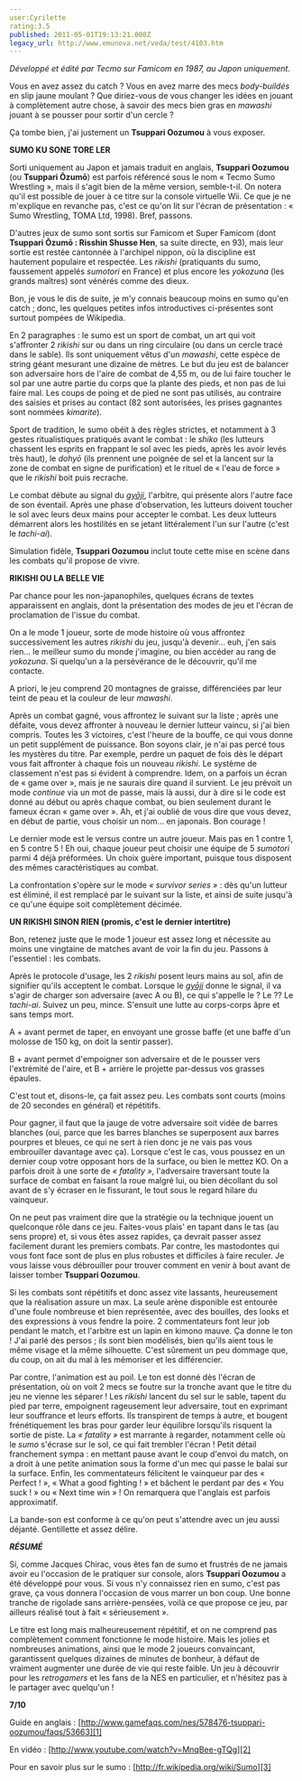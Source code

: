 ```yaml
---
user:Cyrilette
rating:3.5
published: 2011-05-01T19:13:21.000Z
legacy_url: http://www.emunova.net/veda/test/4103.htm
---
```

_Développé et édité par Tecmo sur Famicom en 1987, au Japon uniquement._  

  

Vous en avez assez du catch ? Vous en avez marre des mecs _body-buildés_ en slip jaune moulant ? Que diriez-vous de vous changer les idées en jouant à complètement autre chose, à savoir des mecs bien gras en _mawashi_ jouant à se pousser pour sortir d'un cercle ?  

Ça tombe bien, j'ai justement un **Tsuppari Oozumou** à vous exposer.  

  

**SUMO KU SONE TORE LER**  

Sorti uniquement au Japon et jamais traduit en anglais, **Tsuppari Oozumou** (ou **Tsuppari Ōzumō**) est parfois référencé sous le nom « Tecmo Sumo Wrestling », mais il s'agit bien de la même version, semble-t-il. On notera qu'il est possible de jouer à ce titre sur la console virtuelle Wii. Ce que je ne m'explique en revanche pas, c'est ce qu'on lit sur l'écran de présentation : « Sumo Wrestling, TOMA Ltd, 1998). Bref, passons.  

D'autres jeux de sumo sont sortis sur Famicom et Super Famicom (dont **Tsuppari Ōzumō : Risshin Shusse Hen**, sa suite directe, en 93), mais leur sortie est restée cantonnée à l'archipel nippon, où la discipline est hautement populaire et respectée. Les _rikishi_ (pratiquants du sumo, faussement appelés _sumotori_ en France) et plus encore les _yokozuna_ (les grands maîtres) sont vénérés comme des dieux.  

Bon, je vous le dis de suite, je m'y connais beaucoup moins en sumo qu'en catch ; donc, les quelques petites infos introductives ci-présentes sont surtout pompées de Wikipedia.  

  

En 2 paragraphes : le sumo est un sport de combat, un art qui voit s'affronter 2 _rikishi_ sur ou dans un ring circulaire (ou dans un cercle tracé dans le sable). Ils sont uniquement vêtus d'un _mawashi_, cette espèce de string géant mesurant une dizaine de mètres. Le but du jeu est de balancer son adversaire hors de l'aire de combat de 4,55 m, ou de lui faire toucher le sol par une autre partie du corps que la plante des pieds, et non pas de lui faire mal. Les coups de poing et de pied ne sont pas utilisés, au contraire des saisies et prises au contact (82 sont autorisées, les prises gagnantes sont nommées _kimarite_).  

Sport de tradition, le sumo obéit à des règles strictes, et notamment à 3 gestes ritualistiques pratiqués avant le combat : le _shiko_ (les lutteurs chassent les esprits en frappant le sol avec les pieds, après les avoir levés très haut), le _dohyō_ (ils prennent une poignée de sel et la lancent sur la zone de combat en signe de purification) et le rituel de « l'eau de force » que le _rikishi_ boit puis recrache.  

Le combat débute au signal du _[gyōji][0]_, l'arbitre, qui présente alors l'autre face de son éventail. Après une phase d'observation, les lutteurs doivent toucher le sol avec leurs deux mains pour accepter le combat. Les deux lutteurs démarrent alors les hostilités en se jetant littéralement l'un sur l'autre (c'est le _tachi-ai_).  

  

Simulation fidèle, **Tsuppari Oozumou** inclut toute cette mise en scène dans les combats qu'il propose de vivre.  

  

**RIKISHI OU LA BELLE VIE**  

Par chance pour les non-japanophiles, quelques écrans de textes apparaissent en anglais, dont la présentation des modes de jeu et l'écran de proclamation de l'issue du combat.  

  

On a le mode 1 joueur, sorte de mode histoire où vous affrontez successivement les autres _rikishi_ du jeu, jusqu'à devenir... euh, j'en sais rien... le meilleur sumo du monde j'imagine, ou bien accéder au rang de _yokozuna_. Si quelqu'un a la persévérance de le découvrir, qu'il me contacte.  

A priori, le jeu comprend 20 montagnes de graisse, différenciées par leur teint de peau et la couleur de leur _mawashi_.  

Après un combat gagné, vous affrontez le suivant sur la liste ; après une défaite, vous devez affronter à nouveau le dernier lutteur vaincu, si j'ai bien compris. Toutes les 3 victoires, c'est l'heure de la bouffe, ce qui vous donne un petit supplément de puissance. Bon soyons clair, je n'ai pas percé tous les mystères du titre. Par exemple, perdre un paquet de fois dès le départ vous fait affronter à chaque fois un nouveau _rikishi_. Le système de classement n'est pas si évident à comprendre. Idem, on a parfois un écran de « game over », mais je ne saurais dire quand il survient. Le jeu prévoit un mode _continue_ via un mot de passe, mais là aussi, dur à dire si le code est donné au début ou après chaque combat, ou bien seulement durant le fameux écran « game over ». Ah, et j'ai oublié de vous dire que vous devez, en début de partie, vous choisir un nom... en japonais. Bon courage !  

  

Le dernier mode est le versus contre un autre joueur. Mais pas en 1 contre 1, en 5 contre 5 ! Eh oui, chaque joueur peut choisir une équipe de 5 _sumotori_ parmi 4 déjà préformées. Un choix guère important, puisque tous disposent des mêmes caractéristiques au combat.  

La confrontation s'opère sur le mode _« survivor series »_ : dès qu'un lutteur est éliminé, il est remplacé par le suivant sur la liste, et ainsi de suite jusqu'à ce qu'une équipe soit complètement décimée.  

  

**UN RIKISHI SINON RIEN (promis, c'est le dernier intertitre)**  

Bon, retenez juste que le mode 1 joueur est assez long et nécessite au moins une vingtaine de matches avant de voir la fin du jeu. Passons à l'essentiel : les combats.  

  

Après le protocole d'usage, les 2 _rikishi_ posent leurs mains au sol, afin de signifier qu'ils acceptent le combat. Lorsque le _[gyōji][0]_ donne le signal, il va s'agir de charger son adversaire (avec A ou B), ce qui s'appelle le ? Le ?? Le _tachi-ai_. Suivez un peu, mince. S'ensuit une lutte au corps-corps âpre et sans temps mort.  

A + avant permet de taper, en envoyant une grosse baffe (et une baffe d'un molosse de 150 kg, on doit la sentir passer).  

B + avant permet d'empoigner son adversaire et de le pousser vers l'extrémité de l'aire, et B + arrière le projette par-dessus vos grasses épaules.  

C'est tout et, disons-le, ça fait assez peu. Les combats sont courts (moins de 20 secondes en général) et répétitifs.  

Pour gagner, il faut que la jauge de votre adversaire soit vidée de barres blanches (oui, parce que les barres blanches se superposent aux barres pourpres et bleues, ce qui ne sert à rien donc je ne vais pas vous embrouiller davantage avec ça). Lorsque c'est le cas, vous poussez en un dernier coup votre opposant hors de la surface, ou bien le mettez KO. On a parfois droit à une sorte de _« fatality »_, l'adversaire traversant toute la surface de combat en faisant la roue malgré lui, ou bien décollant du sol avant de s'y écraser en le fissurant, le tout sous le regard hilare du vainqueur.  

On ne peut pas vraiment dire que la stratégie ou la technique jouent un quelconque rôle dans ce jeu. Faites-vous plais' en tapant dans le tas (au sens propre) et, si vous êtes assez rapides, ça devrait passer assez facilement durant les premiers combats. Par contre, les mastodontes qui vous font face sont de plus en plus robustes et difficiles à faire reculer. Je vous laisse vous débrouiller pour trouver comment en venir à bout avant de laisser tomber **Tsuppari Oozumou**.  

   

Si les combats sont répétitifs et donc assez vite lassants, heureusement que la réalisation assure un max. La seule arène disponible est entourée d'une foule nombreuse et bien représentée, avec des bouilles, des looks et des expressions à vous fendre la poire. 2 commentateurs font leur job pendant le match, et l'arbitre est un lapin en kimono mauve. Ça donne le ton ! J'ai parlé des persos ; ils sont bien modélisés, bien qu'ils aient tous le même visage et la même silhouette. C'est sûrement un peu dommage que, du coup, on ait du mal à les mémoriser et les différencier.  

Par contre, l'animation est au poil. Le ton est donné dès l'écran de présentation, où on voit 2 mecs se foutre sur la tronche avant que le titre du jeu ne vienne les séparer ! Les _rikishi_ lancent du sel sur le sable, tapent du pied par terre, empoignent rageusement leur adversaire, tout en exprimant leur souffrance et leurs efforts. Ils transpirent de temps à autre, et bougent frénétiquement les bras pour garder leur équilibre lorsqu'ils risquent la sortie de piste. La _« fatality »_ est marrante à regarder, notamment celle où le _sumo_ s'écrase sur le sol, ce qui fait trembler l'écran ! Petit détail franchement sympa : en mettant pause avant le coup d'envoi du match, on a droit à une petite animation sous la forme d'un mec qui passe le balai sur la surface. Enfin, les commentateurs félicitent le vainqueur par des « Perfect ! », « What a good fighting ! » et bâchent le perdant par des « You suck ! » ou « Next time win » ! On remarquera que l'anglais est parfois approximatif.  

   

La bande-son est conforme à ce qu'on peut s'attendre avec un jeu aussi déjanté. Gentillette et assez délire.  

  

**_RÉSUMÉ_**  

Si, comme Jacques Chirac, vous êtes fan de sumo et frustrés de ne jamais avoir eu l'occasion de le pratiquer sur console, alors **Tsuppari Oozumou** a été développé pour vous. Si vous n'y connaissez rien en sumo, c'est pas grave, ça vous donnera l'occasion de vous marrer un bon coup. Une bonne tranche de rigolade sans arrière-pensées, voilà ce que propose ce jeu, par ailleurs réalisé tout à fait « sérieusement ».  

Le titre est long mais malheureusement répétitif, et on ne comprend pas complètement comment fonctionne le mode histoire. Mais les jolies et nombreuses animations, ainsi que le mode 2 joueurs convaincant, garantissent quelques dizaines de minutes de bonheur, à défaut de vraiment augmenter une durée de vie qui reste faible. Un jeu à découvrir pour les _retrogamers_ et les fans de la NES en particulier, et n'hésitez pas à le partager avec quelqu'un !  

  

**7/10**  

   

   

Guide en anglais : [http://www.gamefaqs.com/nes/578476-tsuppari-oozumou/faqs/53663][1]  

  

En vidéo : [http://www.youtube.com/watch?v=MnqBee-gTQg][2]   

Pour en savoir plus sur le sumo : [http://fr.wikipedia.org/wiki/Sumo][3]

[0]: http://fr.wikipedia.org/wiki/Gy%C5%8Dji
[1]: http://www.gamefaqs.com/nes/578476-tsuppari-oozumou/faqs/53663
[2]: http://www.youtube.com/watch?v=MnqBee-gTQg
[3]: http://fr.wikipedia.org/wiki/Sumo
